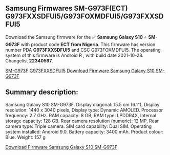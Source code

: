 <h2>Samsung Firmwares SM-G973F(ECT) G973FXXSDFUI5/G973FOXMDFUI5/G973FXXSDFUI5</h2>
Download the Samsung firmware for the ✅ <strong>Samsung Galaxy S10 </strong> ⭐ <strong>SM-G973F</strong> with product code <strong>ECT</strong> <strong> from Nigeria</strong>. This firmware has version number PDA <strong>G973FXXSDFUI5</strong> and CSC G973FOXMDFUI5. The operating system of this firmware is Android R , with build date 2021-10-28. Changelist <strong>22340597</strong>.


[SM-G973F](https://samfirm.shop/samsung/model/SM-G973F)
[G973FXXSDFUI5](https://samfirm.shop/samsung/pda/G973FXXSDFUI5)
[Download Firmware Samsung Galaxy S10 SM-G973F](https://samfirm.shop/samsung/firmware/469818)
<h2>Summary description:</h2>
<p>Samsung Galaxy S10 SM-G973F. Display diagonal: 15.5 cm (6.1"), Display resolution: 1440 x 3040 pixels, Display type: Dynamic AMOLED. Processor frequency: 2.7 GHz. RAM capacity: 8 GB, RAM type: LPDDR4X, Internal storage capacity: 128 GB. Rear camera resolution (numeric): 12 MP, Rear camera type: Triple camera. SIM card capability: Dual SIM. Operating system installed: Android 9.0. Battery capacity: 3400 mAh. Product colour: Blue. Weight: 157 g</p>


[Download Firmware Samsung Galaxy S10 SM-G973F](https://samfirm.shop/samsung/firmware/469818)
